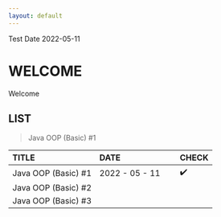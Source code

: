 ```yaml
---
layout: default
---
```

<!-- Text can be **bold**, _italic_, or ~~strikethrough~~. -->
<!-- [Link to another page](./another-page.html). -->
Test Date 2022-05-11

# WELCOME

Welcome

## LIST

>  Java OOP (Basic) #1

| TITLE               | DATE           | CHECK |
|:--------------------|:---------------|:------|
| Java OOP (Basic) #1 | 2022 - 05 - 11 | ✔️　　|
| Java OOP (Basic) #2 |　　　　　　　　  |       |
| Java OOP (Basic) #3 |　　　　　　　　　|       |